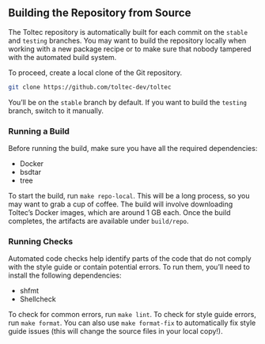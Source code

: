 ## Building the Repository from Source

The Toltec repository is automatically built for each commit on the `stable` and `testing` branches.
You may want to build the repository locally when working with a new package recipe or to make sure that nobody tampered with the automated build system.

To proceed, create a local clone of the Git repository.

```sh
git clone https://github.com/toltec-dev/toltec
```

You’ll be on the `stable` branch by default.
If you want to build the `testing` branch, switch to it manually.

### Running a Build

Before running the build, make sure you have all the required dependencies:

* Docker
* bsdtar
* tree

To start the build, run `make repo-local`.
This will be a long process, so you may want to grab a cup of coffee.
The build will involve downloading Toltec’s Docker images, which are around 1 GB each.
Once the build completes, the artifacts are available under `build/repo`.

### Running Checks

Automated code checks help identify parts of the code that do not comply with the style guide or contain potential errors.
To run them, you’ll need to install the following dependencies:

* shfmt
* Shellcheck

To check for common errors, run `make lint`.
To check for style guide errors, run `make format`.
You can also use `make format-fix` to automatically fix style guide issues (this will change the source files in your local copy!).
